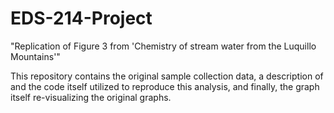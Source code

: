# EDS-214-Project

"Replication of Figure 3 from 'Chemistry of stream water from the Luquillo Mountains'"

This repository contains the original sample collection data, a description of and the code itself utilized to reproduce this analysis, and finally, the graph itself re-visualizing the original graphs. 


